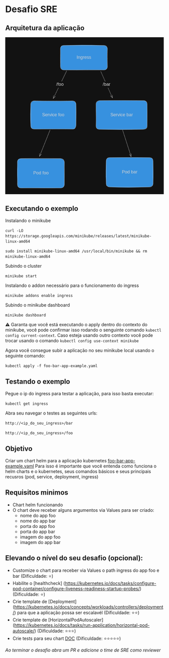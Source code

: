 # Desafio SRE

## Arquitetura da aplicação
![Arquitetura app foo bar](foo-bar-app-arch.png)

## Executando o exemplo
Instalando o minikube

`curl -LO https://storage.googleapis.com/minikube/releases/latest/minikube-linux-amd64`

`sudo install minikube-linux-amd64 /usr/local/bin/minikube && rm minikube-linux-amd64`

Subindo o cluster

`minikube start`

Instalando o addon necessário para o funcionamento do ingress

`minikube addons enable ingress`

Subindo o minikube dashboard

`minikube dashboard`

:warning: Garanta que você está executando o apply dentro do contexto do minikube, você pode confirmar isso rodando o senguinte comando `kubectl config current-context`. Caso esteja usando outro contexto você pode trocar usando o comando `kubectl config use-context minikube`

Agora você consegue subir a aplicação no seu minikube local usando o seguinte comando:

`kubectl apply -f foo-bar-app-example.yaml`

## Testando o exemplo
Pegue o ip do ingress para testar a aplicação, para isso basta executar:

`kubectl get ingress`

Abra seu navegar o testes as seguintes urls:

`http://<ip_do_seu_ingress>/bar`

`http://<ip_do_seu_ingress>/foo`


## Objetivo
Criar um chart helm para a aplicação kubernetes [foo-bar-app-example.yaml](foo-bar-app-example.yaml)
Para isso é importante que você entenda como funciona o helm charts e o kubernetes, seus comandos básicos e seus principais recusros (pod, service, deployment, ingress)

## Requisitos minimos
* Chart helm funcionando
* O chart deve receber alguns argumentos via Values para ser criado: 
    * nome do app foo
    * nome do app bar
    * porta do app foo
    * porta do app bar
    * imagem do app foo
    * imagem do app bar

## Elevando o nível do seu desafio (opcional):
* Customize o chart para receber via Values o path ingress do app foo e bar (Dificuldade: :star:)
* Habilite o [healthcheck] (https://kubernetes.io/docs/tasks/configure-pod-container/configure-liveness-readiness-startup-probes/) (Dificuldade: :star:)
* Crie template de [Deployment] (https://kubernetes.io/docs/concepts/workloads/controllers/deployment/) para que a aplicação possa ser escalavél (Dificuldade: :star::star:)
* Crie template de [HorizontalPodAutoscaler] (https://kubernetes.io/docs/tasks/run-application/horizontal-pod-autoscale/) (Dificuldade: :star::star::star:)
* Crie tests para seu chart [DOC](https://helm.sh/docs/topics/chart_tests/) (Dificuldade: :star::star::star::star::star:)


*Ao terminar o desafio abra um PR e adicione o time de SRE como reviewer*
